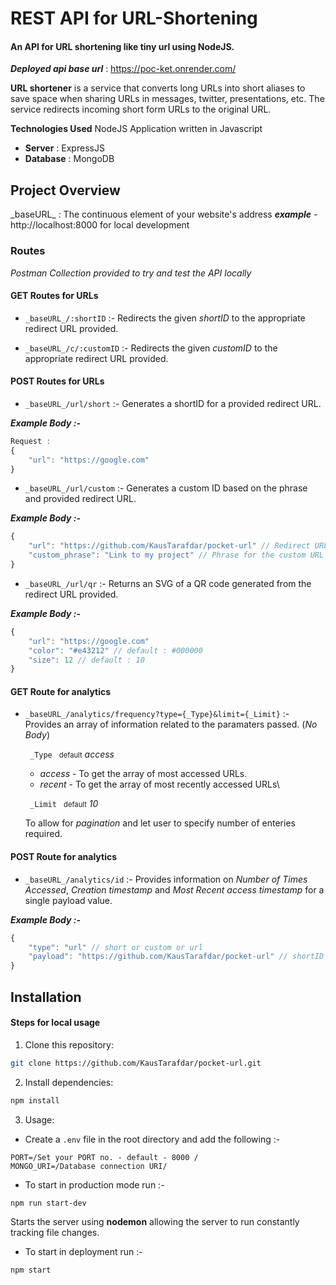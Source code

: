 # REST API for URL-Shortening

#### An API for URL shortening like tiny url using NodeJS.

***Deployed api base url*** :  https://poc-ket.onrender.com/

**URL shortener** is a service that converts long URLs into short aliases to save space when sharing URLs in messages, twitter, presentations, etc. The service redirects incoming short form URLs to the original URL.

**Technologies Used**
NodeJS Application written in Javascript
- **Server** : ExpressJS 
- **Database** : MongoDB

## Project Overview

\_baseURL_ : The continuous element of your website's address
***example*** - http://localhost:8000 for local development

### Routes

*Postman Collection provided to try and test the API locally*

#### **GET Routes for URLs**

- `_baseURL_/:shortID` :- Redirects the given *shortID* to the  appropriate redirect URL provided.

- `_baseURL_/c/:customID` :- Redirects the given *customID* to the appropriate redirect URL provided.

#### **POST Routes for URLs**

- `_baseURL_/url/short`  :- Generates a shortID for a provided redirect URL.

***Example Body :-***
```js
Request :
{
    "url": "https://google.com"
} 
```
- `_baseURL_/url/custom` :- Generates a custom ID based on the phrase and provided redirect URL.

***Example Body :-***
```js
{
    "url": "https://github.com/KausTarafdar/pocket-url" // Redirect URL
    "custom_phrase": "Link to my project" // Phrase for the custom URL
}
```

- `_baseURL_/url/qr` :- Returns an SVG of a QR code generated from the redirect URL provided.

***Example Body :-***
```js
{
    "url": "https://google.com"
    "color": "#e43212" // default : #000000
    "size": 12 // default : 10
}
```

#### **GET Route for analytics**

- `_baseURL_/analytics/frequency?type={_Type}&limit={_Limit}` :- Provides an array of information related to the paramaters passed. (*No Body*)

  `  _Type  ` <span style="font-size:0.8em;">default</span> *access*

  - *access* - To get the array of most accessed URLs.
  - *recent* - To get the array of most recently accessed URLs\


  `  _Limit  ` <span style="font-size:0.8em;">default</span> *10*

  To allow for *pagination* and let user to specify number of enteries required.

#### **POST Route for analytics**

- `_baseURL_/analytics/id` :- Provides information on *Number of Times Accessed*, *Creation timestamp* and *Most Recent access timestamp* for a single payload value.

***Example Body :-***
```js
{
    "type": "url" // short or custom or url
    "payload": "https://github.com/KausTarafdar/pocket-url" // shortID or customID or URL_to_website
}
```

## Installation

#### Steps for local usage

1. Clone this repository:

```sh
git clone https://github.com/KausTarafdar/pocket-url.git
```

2. Install dependencies:

```sh
npm install
```

3. Usage:
- Create a `.env` file in the root directory and add the following :- 

```
PORT=/Set your PORT no. - default - 8000 /
MONGO_URI=/Database connection URI/
```
- To start in production mode run :-

```sh
npm run start-dev
```
Starts the server using **nodemon** allowing the server to run constantly tracking file changes.

- To start in deployment run :-

```sh
npm start
```




